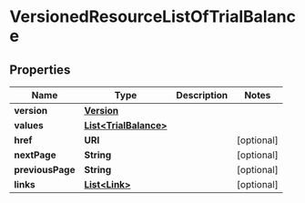 

# VersionedResourceListOfTrialBalance


## Properties

| Name | Type | Description | Notes |
|------------ | ------------- | ------------- | -------------|
|**version** | [**Version**](Version.md) |  |  |
|**values** | [**List&lt;TrialBalance&gt;**](TrialBalance.md) |  |  |
|**href** | **URI** |  |  [optional] |
|**nextPage** | **String** |  |  [optional] |
|**previousPage** | **String** |  |  [optional] |
|**links** | [**List&lt;Link&gt;**](Link.md) |  |  [optional] |



